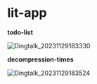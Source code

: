 # lit-app

**todo-list**

![Dingtalk_20231129183330](https://github.com/ligdy7/lit-app/assets/26371465/1801d410-783d-4a59-a28c-85becb1d4589)

**decompression-times**

![Dingtalk_20231129183524](https://github.com/ligdy7/lit-app/assets/26371465/d50e1382-af3e-40bf-9712-4cc4a794b175)

